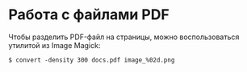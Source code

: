 Работа с файлами PDF
====================

Чтобы разделить PDF-файл на страницы, можно воспользоваться утилитой из Image Magick:

    $ convert -density 300 docs.pdf image_%02d.png
